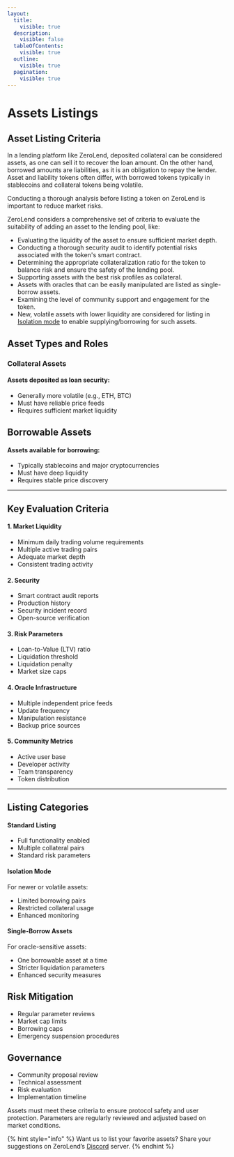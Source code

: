 ```yaml
---
layout:
  title:
    visible: true
  description:
    visible: false
  tableOfContents:
    visible: true
  outline:
    visible: true
  pagination:
    visible: true
---
```


# Assets Listings

## Asset Listing Criteria

In a lending platform like ZeroLend, deposited collateral can be considered assets, as one can sell it to recover the loan amount. On the other hand, borrowed amounts are liabilities, as it is an obligation to repay the lender. Asset and liability tokens often differ, with borrowed tokens typically in stablecoins and collateral tokens being volatile.&#x20;

Conducting a thorough analysis before listing a token on ZeroLend is important to reduce market risks.&#x20;

ZeroLend considers a comprehensive set of criteria to evaluate the suitability of adding an asset to the lending pool, like:

* Evaluating the liquidity of the asset to ensure sufficient market depth.
* Conducting a thorough security audit to identify potential risks associated with the token's smart contract.
* Determining the appropriate collateralization ratio for the token to balance risk and ensure the safety of the lending pool.
* Supporting assets with the best risk profiles as collateral.
* Assets with oracles that can be easily manipulated are listed as single-borrow assets.
* Examining the level of community support and engagement for the token.
* New, volatile assets with lower liquidity are considered for listing in [Isolation mode](../features/capital-efficiency/isolation-mode.md) to enable supplying/borrowing for such assets.&#x20;

## Asset Types and Roles

### Collateral Assets

#### Assets deposited as loan security:

* Generally more volatile (e.g., ETH, BTC)
* Must have reliable price feeds
* Requires sufficient market liquidity

## Borrowable Assets

#### Assets available for borrowing:

* Typically stablecoins and major cryptocurrencies
* Must have deep liquidity
* Requires stable price discovery

***

## Key Evaluation Criteria

#### 1. Market Liquidity

* Minimum daily trading volume requirements
* Multiple active trading pairs
* Adequate market depth
* Consistent trading activity

#### 2. Security

* Smart contract audit reports
* Production history
* Security incident record
* Open-source verification

#### 3. Risk Parameters

* Loan-to-Value (LTV) ratio
* Liquidation threshold
* Liquidation penalty
* Market size caps

#### 4. Oracle Infrastructure

* Multiple independent price feeds
* Update frequency
* Manipulation resistance
* Backup price sources

#### 5. Community Metrics

* Active user base
* Developer activity
* Team transparency
* Token distribution

***

## Listing Categories

#### Standard Listing

* Full functionality enabled
* Multiple collateral pairs
* Standard risk parameters

#### Isolation Mode

For newer or volatile assets:

* Limited borrowing pairs
* Restricted collateral usage
* Enhanced monitoring

#### Single-Borrow Assets

For oracle-sensitive assets:

* One borrowable asset at a time
* Stricter liquidation parameters
* Enhanced security measures

## Risk Mitigation

* Regular parameter reviews
* Market cap limits
* Borrowing caps
* Emergency suspension procedures

## Governance

* Community proposal review
* Technical assessment
* Risk evaluation
* Implementation timeline

Assets must meet these criteria to ensure protocol safety and user protection. Parameters are regularly reviewed and adjusted based on market conditions.

{% hint style="info" %}
Want us to list your favorite assets? Share your suggestions on ZeroLend’s [Discord](https://discord.gg/zerolend) server.&#x20;
{% endhint %}

